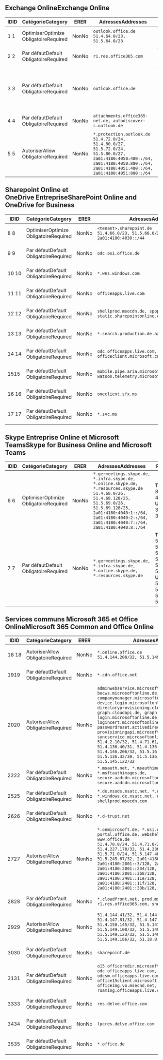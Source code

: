 <!--THIS FILE IS AUTOMATICALLY GENERATED. MANUAL CHANGES WILL BE OVERWRITTEN.-->
<!--Please contact the Office 365 Endpoints team with any questions.-->
<!--Germany endpoints version 2020120100-->
<!--File generated 2021-06-28 14:03:17.1654-->

## <a name="exchange-online"></a><span data-ttu-id="61d6b-101">Exchange Online</span><span class="sxs-lookup"><span data-stu-id="61d6b-101">Exchange Online</span></span>

<span data-ttu-id="61d6b-102">ID</span><span class="sxs-lookup"><span data-stu-id="61d6b-102">ID</span></span> | <span data-ttu-id="61d6b-103">Catégorie</span><span class="sxs-lookup"><span data-stu-id="61d6b-103">Category</span></span> | <span data-ttu-id="61d6b-104">ER</span><span class="sxs-lookup"><span data-stu-id="61d6b-104">ER</span></span> | <span data-ttu-id="61d6b-105">Adresses</span><span class="sxs-lookup"><span data-stu-id="61d6b-105">Addresses</span></span> | <span data-ttu-id="61d6b-106">Ports</span><span class="sxs-lookup"><span data-stu-id="61d6b-106">Ports</span></span>
-- | -------------------- | -- | ----------------------------------------------------------------------------------------------------------------------------------------------------------------------------------------- | -------------------------------
<span data-ttu-id="61d6b-107">1 </span><span class="sxs-lookup"><span data-stu-id="61d6b-107">1</span></span> | <span data-ttu-id="61d6b-108">Optimiser</span><span class="sxs-lookup"><span data-stu-id="61d6b-108">Optimize</span></span><BR><span data-ttu-id="61d6b-109">Obligatoire</span><span class="sxs-lookup"><span data-stu-id="61d6b-109">Required</span></span> | <span data-ttu-id="61d6b-110">Non</span><span class="sxs-lookup"><span data-stu-id="61d6b-110">No</span></span> | `outlook.office.de`<BR>`51.4.64.0/23, 51.5.64.0/23` | <span data-ttu-id="61d6b-111">**TCP :** 443, 80</span><span class="sxs-lookup"><span data-stu-id="61d6b-111">**TCP:** 443, 80</span></span>
<span data-ttu-id="61d6b-112">2 </span><span class="sxs-lookup"><span data-stu-id="61d6b-112">2</span></span> | <span data-ttu-id="61d6b-113">Par défaut</span><span class="sxs-lookup"><span data-stu-id="61d6b-113">Default</span></span><BR><span data-ttu-id="61d6b-114">Obligatoire</span><span class="sxs-lookup"><span data-stu-id="61d6b-114">Required</span></span> | <span data-ttu-id="61d6b-115">Non</span><span class="sxs-lookup"><span data-stu-id="61d6b-115">No</span></span> | `r1.res.office365.com` | <span data-ttu-id="61d6b-116">**TCP :** 443, 80</span><span class="sxs-lookup"><span data-stu-id="61d6b-116">**TCP:** 443, 80</span></span>
<span data-ttu-id="61d6b-117">3 </span><span class="sxs-lookup"><span data-stu-id="61d6b-117">3</span></span> | <span data-ttu-id="61d6b-118">Par défaut</span><span class="sxs-lookup"><span data-stu-id="61d6b-118">Default</span></span><BR><span data-ttu-id="61d6b-119">Obligatoire</span><span class="sxs-lookup"><span data-stu-id="61d6b-119">Required</span></span> | <span data-ttu-id="61d6b-120">Non</span><span class="sxs-lookup"><span data-stu-id="61d6b-120">No</span></span> | `outlook.office.de` | <span data-ttu-id="61d6b-121">**TCP :** 143, 25, 587, 993, 995</span><span class="sxs-lookup"><span data-stu-id="61d6b-121">**TCP:** 143, 25, 587, 993, 995</span></span>
<span data-ttu-id="61d6b-122">4 </span><span class="sxs-lookup"><span data-stu-id="61d6b-122">4</span></span> | <span data-ttu-id="61d6b-123">Par défaut</span><span class="sxs-lookup"><span data-stu-id="61d6b-123">Default</span></span><BR><span data-ttu-id="61d6b-124">Obligatoire</span><span class="sxs-lookup"><span data-stu-id="61d6b-124">Required</span></span> | <span data-ttu-id="61d6b-125">Non</span><span class="sxs-lookup"><span data-stu-id="61d6b-125">No</span></span> | `attachments.office365-net.de, autodiscover-s.outlook.de` | <span data-ttu-id="61d6b-126">**TCP :** 443, 80</span><span class="sxs-lookup"><span data-stu-id="61d6b-126">**TCP:** 443, 80</span></span>
<span data-ttu-id="61d6b-127">5 </span><span class="sxs-lookup"><span data-stu-id="61d6b-127">5</span></span> | <span data-ttu-id="61d6b-128">Autoriser</span><span class="sxs-lookup"><span data-stu-id="61d6b-128">Allow</span></span><BR><span data-ttu-id="61d6b-129">Obligatoire</span><span class="sxs-lookup"><span data-stu-id="61d6b-129">Required</span></span> | <span data-ttu-id="61d6b-130">Non</span><span class="sxs-lookup"><span data-stu-id="61d6b-130">No</span></span> | `*.protection.outlook.de`<BR>`51.4.72.0/24, 51.4.80.0/27, 51.5.72.0/24, 51.5.80.0/27, 2a01:4180:4050:400::/64, 2a01:4180:4050:800::/64, 2a01:4180:4051:400::/64, 2a01:4180:4051:800::/64` | <span data-ttu-id="61d6b-131">**TCP :** 25, 443</span><span class="sxs-lookup"><span data-stu-id="61d6b-131">**TCP:** 25, 443</span></span>

## <a name="sharepoint-online-and-onedrive-for-business"></a><span data-ttu-id="61d6b-132">Sharepoint Online et OneDrive Entreprise</span><span class="sxs-lookup"><span data-stu-id="61d6b-132">SharePoint Online and OneDrive for Business</span></span>

<span data-ttu-id="61d6b-133">ID</span><span class="sxs-lookup"><span data-stu-id="61d6b-133">ID</span></span> | <span data-ttu-id="61d6b-134">Catégorie</span><span class="sxs-lookup"><span data-stu-id="61d6b-134">Category</span></span> | <span data-ttu-id="61d6b-135">ER</span><span class="sxs-lookup"><span data-stu-id="61d6b-135">ER</span></span> | <span data-ttu-id="61d6b-136">Adresses</span><span class="sxs-lookup"><span data-stu-id="61d6b-136">Addresses</span></span> | <span data-ttu-id="61d6b-137">Ports</span><span class="sxs-lookup"><span data-stu-id="61d6b-137">Ports</span></span>
-- | -------------------- | -- | ------------------------------------------------------------------------------ | ----------------
<span data-ttu-id="61d6b-138">8 </span><span class="sxs-lookup"><span data-stu-id="61d6b-138">8</span></span> | <span data-ttu-id="61d6b-139">Optimiser</span><span class="sxs-lookup"><span data-stu-id="61d6b-139">Optimize</span></span><BR><span data-ttu-id="61d6b-140">Obligatoire</span><span class="sxs-lookup"><span data-stu-id="61d6b-140">Required</span></span> | <span data-ttu-id="61d6b-141">Non</span><span class="sxs-lookup"><span data-stu-id="61d6b-141">No</span></span> | `<tenant>.sharepoint.de`<BR>`51.4.66.0/23, 51.5.66.0/23, 2a01:4180:4030::/44` | <span data-ttu-id="61d6b-142">**TCP :** 443, 80</span><span class="sxs-lookup"><span data-stu-id="61d6b-142">**TCP:** 443, 80</span></span>
<span data-ttu-id="61d6b-143">9 </span><span class="sxs-lookup"><span data-stu-id="61d6b-143">9</span></span> | <span data-ttu-id="61d6b-144">Par défaut</span><span class="sxs-lookup"><span data-stu-id="61d6b-144">Default</span></span><BR><span data-ttu-id="61d6b-145">Obligatoire</span><span class="sxs-lookup"><span data-stu-id="61d6b-145">Required</span></span> | <span data-ttu-id="61d6b-146">Non</span><span class="sxs-lookup"><span data-stu-id="61d6b-146">No</span></span> | `odc.osi.office.de` | <span data-ttu-id="61d6b-147">**TCP :** 443, 80</span><span class="sxs-lookup"><span data-stu-id="61d6b-147">**TCP:** 443, 80</span></span>
<span data-ttu-id="61d6b-148">10 </span><span class="sxs-lookup"><span data-stu-id="61d6b-148">10</span></span> | <span data-ttu-id="61d6b-149">Par défaut</span><span class="sxs-lookup"><span data-stu-id="61d6b-149">Default</span></span><BR><span data-ttu-id="61d6b-150">Obligatoire</span><span class="sxs-lookup"><span data-stu-id="61d6b-150">Required</span></span> | <span data-ttu-id="61d6b-151">Non</span><span class="sxs-lookup"><span data-stu-id="61d6b-151">No</span></span> | `*.wns.windows.com` | <span data-ttu-id="61d6b-152">**TCP :** 443, 80</span><span class="sxs-lookup"><span data-stu-id="61d6b-152">**TCP:** 443, 80</span></span>
<span data-ttu-id="61d6b-153">11 </span><span class="sxs-lookup"><span data-stu-id="61d6b-153">11</span></span> | <span data-ttu-id="61d6b-154">Par défaut</span><span class="sxs-lookup"><span data-stu-id="61d6b-154">Default</span></span><BR><span data-ttu-id="61d6b-155">Obligatoire</span><span class="sxs-lookup"><span data-stu-id="61d6b-155">Required</span></span> | <span data-ttu-id="61d6b-156">Non</span><span class="sxs-lookup"><span data-stu-id="61d6b-156">No</span></span> | `officeapps.live.com` | <span data-ttu-id="61d6b-157">**TCP :** 443, 80</span><span class="sxs-lookup"><span data-stu-id="61d6b-157">**TCP:** 443, 80</span></span>
<span data-ttu-id="61d6b-158">12 </span><span class="sxs-lookup"><span data-stu-id="61d6b-158">12</span></span> | <span data-ttu-id="61d6b-159">Par défaut</span><span class="sxs-lookup"><span data-stu-id="61d6b-159">Default</span></span><BR><span data-ttu-id="61d6b-160">Obligatoire</span><span class="sxs-lookup"><span data-stu-id="61d6b-160">Required</span></span> | <span data-ttu-id="61d6b-161">Non</span><span class="sxs-lookup"><span data-stu-id="61d6b-161">No</span></span> | `shellprod.msocdn.de, spoprod-a.akamaihd.net, static.sharepointonline.com` | <span data-ttu-id="61d6b-162">**TCP :** 443, 80</span><span class="sxs-lookup"><span data-stu-id="61d6b-162">**TCP:** 443, 80</span></span>
<span data-ttu-id="61d6b-163">13 </span><span class="sxs-lookup"><span data-stu-id="61d6b-163">13</span></span> | <span data-ttu-id="61d6b-164">Par défaut</span><span class="sxs-lookup"><span data-stu-id="61d6b-164">Default</span></span><BR><span data-ttu-id="61d6b-165">Obligatoire</span><span class="sxs-lookup"><span data-stu-id="61d6b-165">Required</span></span> | <span data-ttu-id="61d6b-166">Non</span><span class="sxs-lookup"><span data-stu-id="61d6b-166">No</span></span> | `*.search.production.de.azuretrafficmanager.de` | <span data-ttu-id="61d6b-167">**TCP :** 443</span><span class="sxs-lookup"><span data-stu-id="61d6b-167">**TCP:** 443</span></span>
<span data-ttu-id="61d6b-168">14 </span><span class="sxs-lookup"><span data-stu-id="61d6b-168">14</span></span> | <span data-ttu-id="61d6b-169">Par défaut</span><span class="sxs-lookup"><span data-stu-id="61d6b-169">Default</span></span><BR><span data-ttu-id="61d6b-170">Obligatoire</span><span class="sxs-lookup"><span data-stu-id="61d6b-170">Required</span></span> | <span data-ttu-id="61d6b-171">Non</span><span class="sxs-lookup"><span data-stu-id="61d6b-171">No</span></span> | `odc.officeapps.live.com, officeclient.microsoft.com` | <span data-ttu-id="61d6b-172">**TCP :** 443, 80</span><span class="sxs-lookup"><span data-stu-id="61d6b-172">**TCP:** 443, 80</span></span>
<span data-ttu-id="61d6b-173">15</span><span class="sxs-lookup"><span data-stu-id="61d6b-173">15</span></span> | <span data-ttu-id="61d6b-174">Par défaut</span><span class="sxs-lookup"><span data-stu-id="61d6b-174">Default</span></span><BR><span data-ttu-id="61d6b-175">Obligatoire</span><span class="sxs-lookup"><span data-stu-id="61d6b-175">Required</span></span> | <span data-ttu-id="61d6b-176">Non</span><span class="sxs-lookup"><span data-stu-id="61d6b-176">No</span></span> | `mobile.pipe.aria.microsoft.com, ssw.live.com, watson.telemetry.microsoft.com` | <span data-ttu-id="61d6b-177">**TCP :** 443, 80</span><span class="sxs-lookup"><span data-stu-id="61d6b-177">**TCP:** 443, 80</span></span>
<span data-ttu-id="61d6b-178">16 </span><span class="sxs-lookup"><span data-stu-id="61d6b-178">16</span></span> | <span data-ttu-id="61d6b-179">Par défaut</span><span class="sxs-lookup"><span data-stu-id="61d6b-179">Default</span></span><BR><span data-ttu-id="61d6b-180">Obligatoire</span><span class="sxs-lookup"><span data-stu-id="61d6b-180">Required</span></span> | <span data-ttu-id="61d6b-181">Non</span><span class="sxs-lookup"><span data-stu-id="61d6b-181">No</span></span> | `oneclient.sfx.ms` | <span data-ttu-id="61d6b-182">**TCP :** 443, 80</span><span class="sxs-lookup"><span data-stu-id="61d6b-182">**TCP:** 443, 80</span></span>
<span data-ttu-id="61d6b-183">17 </span><span class="sxs-lookup"><span data-stu-id="61d6b-183">17</span></span> | <span data-ttu-id="61d6b-184">Par défaut</span><span class="sxs-lookup"><span data-stu-id="61d6b-184">Default</span></span><BR><span data-ttu-id="61d6b-185">Obligatoire</span><span class="sxs-lookup"><span data-stu-id="61d6b-185">Required</span></span> | <span data-ttu-id="61d6b-186">Non</span><span class="sxs-lookup"><span data-stu-id="61d6b-186">No</span></span> | `*.svc.ms` | <span data-ttu-id="61d6b-187">**TCP :** 443, 80</span><span class="sxs-lookup"><span data-stu-id="61d6b-187">**TCP:** 443, 80</span></span>

## <a name="skype-for-business-online-and-microsoft-teams"></a><span data-ttu-id="61d6b-188">Skype Entreprise Online et Microsoft Teams</span><span class="sxs-lookup"><span data-stu-id="61d6b-188">Skype for Business Online and Microsoft Teams</span></span>

<span data-ttu-id="61d6b-189">ID</span><span class="sxs-lookup"><span data-stu-id="61d6b-189">ID</span></span> | <span data-ttu-id="61d6b-190">Catégorie</span><span class="sxs-lookup"><span data-stu-id="61d6b-190">Category</span></span> | <span data-ttu-id="61d6b-191">ER</span><span class="sxs-lookup"><span data-stu-id="61d6b-191">ER</span></span> | <span data-ttu-id="61d6b-192">Adresses</span><span class="sxs-lookup"><span data-stu-id="61d6b-192">Addresses</span></span> | <span data-ttu-id="61d6b-193">Ports</span><span class="sxs-lookup"><span data-stu-id="61d6b-193">Ports</span></span>
-- | -------------------- | -- | ----------------------------------------------------------------------------------------------------------------------------------------------------------------------------------------------------------------------------------------------- | --------------------------------------------------
<span data-ttu-id="61d6b-194">6 </span><span class="sxs-lookup"><span data-stu-id="61d6b-194">6</span></span> | <span data-ttu-id="61d6b-195">Optimiser</span><span class="sxs-lookup"><span data-stu-id="61d6b-195">Optimize</span></span><BR><span data-ttu-id="61d6b-196">Obligatoire</span><span class="sxs-lookup"><span data-stu-id="61d6b-196">Required</span></span> | <span data-ttu-id="61d6b-197">Non</span><span class="sxs-lookup"><span data-stu-id="61d6b-197">No</span></span> | `*.germeetings.skype.de, *.infra.skype.de, *.online.skype.de, *.resources.skype.de`<BR>`51.4.68.0/26, 51.4.68.128/25, 51.5.69.0/26, 51.5.69.128/25, 2a01:4180:4040:1::/64, 2a01:4180:4040:2::/64, 2a01:4180:4040:7::/64, 2a01:4180:4040:8::/64` | <span data-ttu-id="61d6b-198">**TCP :** 443, 80</span><span class="sxs-lookup"><span data-stu-id="61d6b-198">**TCP:** 443, 80</span></span><BR><span data-ttu-id="61d6b-199">**UDP :** 3478</span><span class="sxs-lookup"><span data-stu-id="61d6b-199">**UDP:** 3478</span></span>
<span data-ttu-id="61d6b-200">7 </span><span class="sxs-lookup"><span data-stu-id="61d6b-200">7</span></span> | <span data-ttu-id="61d6b-201">Par défaut</span><span class="sxs-lookup"><span data-stu-id="61d6b-201">Default</span></span><BR><span data-ttu-id="61d6b-202">Obligatoire</span><span class="sxs-lookup"><span data-stu-id="61d6b-202">Required</span></span> | <span data-ttu-id="61d6b-203">Non</span><span class="sxs-lookup"><span data-stu-id="61d6b-203">No</span></span> | `*.germeetings.skype.de, *.infra.skype.de, *.online.skype.de, *.resources.skype.de` | <span data-ttu-id="61d6b-204">**TCP :** 5061, 50000-59999</span><span class="sxs-lookup"><span data-stu-id="61d6b-204">**TCP:** 5061, 50000-59999</span></span><BR><span data-ttu-id="61d6b-205">**UDP :** 50000-59999</span><span class="sxs-lookup"><span data-stu-id="61d6b-205">**UDP:** 50000-59999</span></span>

## <a name="microsoft-365-common-and-office-online"></a><span data-ttu-id="61d6b-206">Services communs Microsoft 365 et Office Online</span><span class="sxs-lookup"><span data-stu-id="61d6b-206">Microsoft 365 Common and Office Online</span></span>

<span data-ttu-id="61d6b-207">ID</span><span class="sxs-lookup"><span data-stu-id="61d6b-207">ID</span></span> | <span data-ttu-id="61d6b-208">Catégorie</span><span class="sxs-lookup"><span data-stu-id="61d6b-208">Category</span></span> | <span data-ttu-id="61d6b-209">ER</span><span class="sxs-lookup"><span data-stu-id="61d6b-209">ER</span></span> | <span data-ttu-id="61d6b-210">Adresses</span><span class="sxs-lookup"><span data-stu-id="61d6b-210">Addresses</span></span> | <span data-ttu-id="61d6b-211">Ports</span><span class="sxs-lookup"><span data-stu-id="61d6b-211">Ports</span></span>
-- | ------------------- | -- | -------------------------------------------------------------------------------------------------------------------------------------------------------------------------------------------------------------------------------------------------------------------------------------------------------------------------------------------------------------------------------------------------------------------------------------------------------------------------------------------------------------------------------------------------------------------------------------------------------------------------- | ----------------
<span data-ttu-id="61d6b-212">18 </span><span class="sxs-lookup"><span data-stu-id="61d6b-212">18</span></span> | <span data-ttu-id="61d6b-213">Autoriser</span><span class="sxs-lookup"><span data-stu-id="61d6b-213">Allow</span></span><BR><span data-ttu-id="61d6b-214">Obligatoire</span><span class="sxs-lookup"><span data-stu-id="61d6b-214">Required</span></span> | <span data-ttu-id="61d6b-215">Non</span><span class="sxs-lookup"><span data-stu-id="61d6b-215">No</span></span> | `*.online.office.de`<BR>`51.4.144.200/32, 51.5.149.3/32, 51.18.16.0/23` | <span data-ttu-id="61d6b-216">**TCP :** 443</span><span class="sxs-lookup"><span data-stu-id="61d6b-216">**TCP:** 443</span></span>
<span data-ttu-id="61d6b-217">19</span><span class="sxs-lookup"><span data-stu-id="61d6b-217">19</span></span> | <span data-ttu-id="61d6b-218">Par défaut</span><span class="sxs-lookup"><span data-stu-id="61d6b-218">Default</span></span><BR><span data-ttu-id="61d6b-219">Obligatoire</span><span class="sxs-lookup"><span data-stu-id="61d6b-219">Required</span></span> | <span data-ttu-id="61d6b-220">Non</span><span class="sxs-lookup"><span data-stu-id="61d6b-220">No</span></span> | `*.cdn.office.net` | <span data-ttu-id="61d6b-221">**TCP :** 443</span><span class="sxs-lookup"><span data-stu-id="61d6b-221">**TCP:** 443</span></span>
<span data-ttu-id="61d6b-222">20</span><span class="sxs-lookup"><span data-stu-id="61d6b-222">20</span></span> | <span data-ttu-id="61d6b-223">Autoriser</span><span class="sxs-lookup"><span data-stu-id="61d6b-223">Allow</span></span><BR><span data-ttu-id="61d6b-224">Obligatoire</span><span class="sxs-lookup"><span data-stu-id="61d6b-224">Required</span></span> | <span data-ttu-id="61d6b-225">Non</span><span class="sxs-lookup"><span data-stu-id="61d6b-225">No</span></span> | `adminwebservice.microsoftonline.de, becws.microsoftonline.de, companymanager.microsoftonline.de, device.login.microsoftonline.de, directoryprovisioning.cloudapi.de, graph.cloudapi.de, graph.microsoft.de, login.microsoftonline.de, logincert.microsoftonline.de, pas.cloudapi.de, passwordreset.activedirectory.microsoftazure.de, provisioningapi.microsoftonline.de, syncservice.microsoftonline.de`<BR>`51.4.2.10/32, 51.4.71.61/32, 51.4.136.38/31, 51.4.136.40/31, 51.4.136.42/32, 51.4.146.38/32, 51.4.146.206/32, 51.5.16.7/32, 51.5.71.22/32, 51.5.136.32/30, 51.5.136.36/32, 51.5.145.29/32, 51.5.145.122/32` | <span data-ttu-id="61d6b-226">**TCP :** 443, 80</span><span class="sxs-lookup"><span data-stu-id="61d6b-226">**TCP:** 443, 80</span></span>
<span data-ttu-id="61d6b-227">22</span><span class="sxs-lookup"><span data-stu-id="61d6b-227">22</span></span> | <span data-ttu-id="61d6b-228">Par défaut</span><span class="sxs-lookup"><span data-stu-id="61d6b-228">Default</span></span><BR><span data-ttu-id="61d6b-229">Obligatoire</span><span class="sxs-lookup"><span data-stu-id="61d6b-229">Required</span></span> | <span data-ttu-id="61d6b-230">Non</span><span class="sxs-lookup"><span data-stu-id="61d6b-230">No</span></span> | `*.msauth.net, *.msauthimages.de, *.msftauth.net, *.msftauthimages.de, secure.aadcdn.microsoftonline-p.com, secure.aadcdn.microsoftonline-p.de` | <span data-ttu-id="61d6b-231">**TCP :** 443, 80</span><span class="sxs-lookup"><span data-stu-id="61d6b-231">**TCP:** 443, 80</span></span>
<span data-ttu-id="61d6b-232">25</span><span class="sxs-lookup"><span data-stu-id="61d6b-232">25</span></span> | <span data-ttu-id="61d6b-233">Par défaut</span><span class="sxs-lookup"><span data-stu-id="61d6b-233">Default</span></span><BR><span data-ttu-id="61d6b-234">Obligatoire</span><span class="sxs-lookup"><span data-stu-id="61d6b-234">Required</span></span> | <span data-ttu-id="61d6b-235">Non</span><span class="sxs-lookup"><span data-stu-id="61d6b-235">No</span></span> | `*.de.msods.nsatc.net, *.office.de.akadns.net, *.windows.de.nsatc.net, officehome.msocdn.de, shellprod.msocdn.com` | <span data-ttu-id="61d6b-236">**TCP :** 443, 80</span><span class="sxs-lookup"><span data-stu-id="61d6b-236">**TCP:** 443, 80</span></span>
<span data-ttu-id="61d6b-237">26</span><span class="sxs-lookup"><span data-stu-id="61d6b-237">26</span></span> | <span data-ttu-id="61d6b-238">Par défaut</span><span class="sxs-lookup"><span data-stu-id="61d6b-238">Default</span></span><BR><span data-ttu-id="61d6b-239">Obligatoire</span><span class="sxs-lookup"><span data-stu-id="61d6b-239">Required</span></span> | <span data-ttu-id="61d6b-240">Non</span><span class="sxs-lookup"><span data-stu-id="61d6b-240">No</span></span> | `*.d-trust.net` | <span data-ttu-id="61d6b-241">**TCP :** 443, 80</span><span class="sxs-lookup"><span data-stu-id="61d6b-241">**TCP:** 443, 80</span></span>
<span data-ttu-id="61d6b-242">27</span><span class="sxs-lookup"><span data-stu-id="61d6b-242">27</span></span> | <span data-ttu-id="61d6b-243">Autoriser</span><span class="sxs-lookup"><span data-stu-id="61d6b-243">Allow</span></span><BR><span data-ttu-id="61d6b-244">Obligatoire</span><span class="sxs-lookup"><span data-stu-id="61d6b-244">Required</span></span> | <span data-ttu-id="61d6b-245">Non</span><span class="sxs-lookup"><span data-stu-id="61d6b-245">No</span></span> | `*.onmicrosoft.de, *.osi.office.de, office.de, portal.office.de, webshell.suite.office.de, www.office.de`<BR>`51.4.70.0/24, 51.4.71.0/24, 51.4.226.115/32, 51.4.227.178/32, 51.4.230.178/32, 51.5.70.0/24, 51.5.71.0/24, 51.5.147.48/32, 51.5.242.163/32, 51.5.245.67/32, 2a01:4180:2001::2/128, 2a01:4180:2001::3/128, 2a01:4180:2001::92/128, 2a01:4180:2001::234/128, 2a01:4180:2001::3b8/128, 2a01:4180:2401::5/128, 2a01:4180:2401::11e/128, 2a01:4180:2401::11f/128, 2a01:4180:2401::33b/128, 2a01:4180:2401::55b/128` | <span data-ttu-id="61d6b-246">**TCP :** 443, 80</span><span class="sxs-lookup"><span data-stu-id="61d6b-246">**TCP:** 443, 80</span></span>
<span data-ttu-id="61d6b-247">28</span><span class="sxs-lookup"><span data-stu-id="61d6b-247">28</span></span> | <span data-ttu-id="61d6b-248">Par défaut</span><span class="sxs-lookup"><span data-stu-id="61d6b-248">Default</span></span><BR><span data-ttu-id="61d6b-249">Obligatoire</span><span class="sxs-lookup"><span data-stu-id="61d6b-249">Required</span></span> | <span data-ttu-id="61d6b-250">Non</span><span class="sxs-lookup"><span data-stu-id="61d6b-250">No</span></span> | `*.cloudfront.net, prod.msocdn.de, r1.res.office365.com, shellprod.msocdn.de` | <span data-ttu-id="61d6b-251">**TCP :** 443, 80</span><span class="sxs-lookup"><span data-stu-id="61d6b-251">**TCP:** 443, 80</span></span>
<span data-ttu-id="61d6b-252">29</span><span class="sxs-lookup"><span data-stu-id="61d6b-252">29</span></span> | <span data-ttu-id="61d6b-253">Autoriser</span><span class="sxs-lookup"><span data-stu-id="61d6b-253">Allow</span></span><BR><span data-ttu-id="61d6b-254">Obligatoire</span><span class="sxs-lookup"><span data-stu-id="61d6b-254">Required</span></span> | <span data-ttu-id="61d6b-255">Non</span><span class="sxs-lookup"><span data-stu-id="61d6b-255">No</span></span> | `51.4.144.41/32, 51.4.144.174/32, 51.4.145.38/32, 51.4.147.81/32, 51.4.147.233/32, 51.4.148.12/32, 51.4.150.145/32, 51.5.147.242/32, 51.5.149.100/32, 51.5.149.119/32, 51.5.149.123/32, 51.5.149.180/32, 51.5.149.186/32, 51.18.0.0/21` | <span data-ttu-id="61d6b-256">**TCP :** 443, 80</span><span class="sxs-lookup"><span data-stu-id="61d6b-256">**TCP:** 443, 80</span></span>
<span data-ttu-id="61d6b-257">30</span><span class="sxs-lookup"><span data-stu-id="61d6b-257">30</span></span> | <span data-ttu-id="61d6b-258">Par défaut</span><span class="sxs-lookup"><span data-stu-id="61d6b-258">Default</span></span><BR><span data-ttu-id="61d6b-259">Obligatoire</span><span class="sxs-lookup"><span data-stu-id="61d6b-259">Required</span></span> | <span data-ttu-id="61d6b-260">Non</span><span class="sxs-lookup"><span data-stu-id="61d6b-260">No</span></span> | `sharepoint.de` | <span data-ttu-id="61d6b-261">**TCP :** 443, 80</span><span class="sxs-lookup"><span data-stu-id="61d6b-261">**TCP:** 443, 80</span></span>
<span data-ttu-id="61d6b-262">31</span><span class="sxs-lookup"><span data-stu-id="61d6b-262">31</span></span> | <span data-ttu-id="61d6b-263">Par défaut</span><span class="sxs-lookup"><span data-stu-id="61d6b-263">Default</span></span><BR><span data-ttu-id="61d6b-264">Obligatoire</span><span class="sxs-lookup"><span data-stu-id="61d6b-264">Required</span></span> | <span data-ttu-id="61d6b-265">Non</span><span class="sxs-lookup"><span data-stu-id="61d6b-265">No</span></span> | `o15.officeredir.microsoft.com, odc.officeapps.live.com, odcsm.officeapps.live.com, office.microsoft.com, office15client.microsoft.com, officeimg.vo.msecnd.net, roaming.officeapps.live.com` | <span data-ttu-id="61d6b-266">**TCP :** 443, 80</span><span class="sxs-lookup"><span data-stu-id="61d6b-266">**TCP:** 443, 80</span></span>
<span data-ttu-id="61d6b-267">33</span><span class="sxs-lookup"><span data-stu-id="61d6b-267">33</span></span> | <span data-ttu-id="61d6b-268">Par défaut</span><span class="sxs-lookup"><span data-stu-id="61d6b-268">Default</span></span><BR><span data-ttu-id="61d6b-269">Obligatoire</span><span class="sxs-lookup"><span data-stu-id="61d6b-269">Required</span></span> | <span data-ttu-id="61d6b-270">Non</span><span class="sxs-lookup"><span data-stu-id="61d6b-270">No</span></span> | `res.delve.office.com` | <span data-ttu-id="61d6b-271">**TCP :** 443</span><span class="sxs-lookup"><span data-stu-id="61d6b-271">**TCP:** 443</span></span>
<span data-ttu-id="61d6b-272">34</span><span class="sxs-lookup"><span data-stu-id="61d6b-272">34</span></span> | <span data-ttu-id="61d6b-273">Par défaut</span><span class="sxs-lookup"><span data-stu-id="61d6b-273">Default</span></span><BR><span data-ttu-id="61d6b-274">Obligatoire</span><span class="sxs-lookup"><span data-stu-id="61d6b-274">Required</span></span> | <span data-ttu-id="61d6b-275">Non</span><span class="sxs-lookup"><span data-stu-id="61d6b-275">No</span></span> | `lpcres.delve.office.com` | <span data-ttu-id="61d6b-276">**TCP :** 443</span><span class="sxs-lookup"><span data-stu-id="61d6b-276">**TCP:** 443</span></span>
<span data-ttu-id="61d6b-277">35</span><span class="sxs-lookup"><span data-stu-id="61d6b-277">35</span></span> | <span data-ttu-id="61d6b-278">Par défaut</span><span class="sxs-lookup"><span data-stu-id="61d6b-278">Default</span></span><BR><span data-ttu-id="61d6b-279">Obligatoire</span><span class="sxs-lookup"><span data-stu-id="61d6b-279">Required</span></span> | <span data-ttu-id="61d6b-280">Non</span><span class="sxs-lookup"><span data-stu-id="61d6b-280">No</span></span> | `*.office.de` | <span data-ttu-id="61d6b-281">**TCP :** 443, 80</span><span class="sxs-lookup"><span data-stu-id="61d6b-281">**TCP:** 443, 80</span></span>
